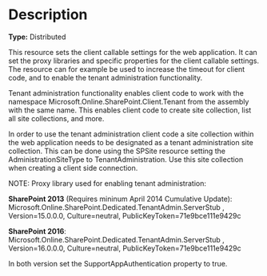 # Description

**Type:** Distributed

This resource sets the client callable settings for the web application.
It can set the proxy libraries and specific properties for the client
callable settings.
The resource can for example be used to increase the timeout for client
code, and to enable the tenant administration functionality.

Tenant administration functionality enables client code to work with
the namespace Microsoft.Online.SharePoint.Client.Tenant from the
assembly with the same name. This enables client code to create site
collection, list all site collections, and more.

In order to use the tenant administration client code a site collection
within the web application needs to be designated as a tenant
administration site collection. This can be done using the SPSite
resource setting the AdministrationSiteType to TenantAdministration.
Use this site collection when creating a client side connection.

NOTE:
Proxy library used for enabling tenant administration:

**SharePoint 2013** (Requires mininum April 2014 Cumulative Update):
Microsoft.Online.SharePoint.Dedicated.TenantAdmin.ServerStub
, Version=15.0.0.0, Culture=neutral, PublicKeyToken=71e9bce111e9429c

**SharePoint 2016**:
Microsoft.Online.SharePoint.Dedicated.TenantAdmin.ServerStub
, Version=16.0.0.0, Culture=neutral, PublicKeyToken=71e9bce111e9429c

In both version set the SupportAppAuthentication property to true.
